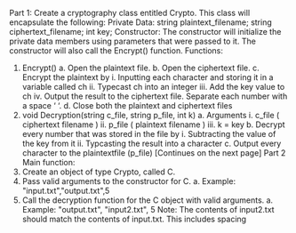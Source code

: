 Part 1: Create a cryptography class entitled Crypto.
This class will encapsulate the following:
Private Data:
string plaintext_filename;
string ciphertext_filename;
int key;
Constructor:
The constructor will initialize the private data members using parameters that were passed to it.
The constructor will also call the Encrypt() function.
Functions:
1. Encrypt()
a. Open the plaintext file.
b. Open the ciphertext file.
c. Encrypt the plaintext by
i. Inputting each character and storing it in a variable called ch
ii. Typecast ch into an integer
iii. Add the key value to ch
iv. Output the result to the ciphertext file. Separate each number with a space ‘ ‘.
d. Close both the plaintext and ciphertext files
2. void Decryption(string c_file, string p_file, int k)
a. Arguments
i. c_file ( ciphertext filename )
ii. p_file ( plaintext filename )
iii. k = key
b. Decrypt every number that was stored in the file by
i. Subtracting the value of the key from it
ii. Typcasting the result into a character
c. Output every character to the plaintextfile (p_file)
[Continues on the next page]
Part 2 Main function:
1. Create an object of type Crypto, called C.
2. Pass valid arguments to the constructor for C.
a. Example: "input.txt","output.txt",5
3. Call the decryption function for the C object with valid arguments.
a. Example: "output.txt", "input2.txt", 5
Note: The contents of input2.txt should match the contents of input.txt. This includes spacing
